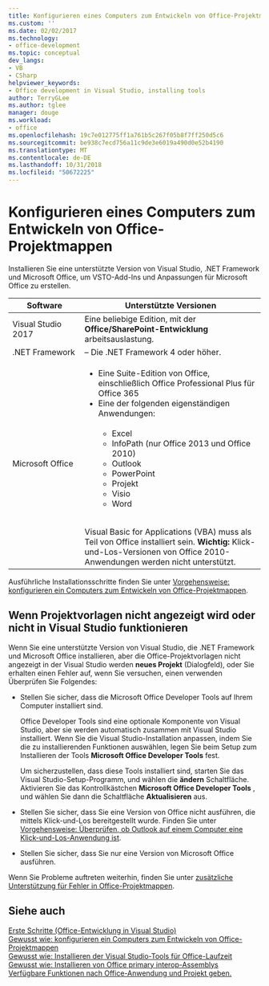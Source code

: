 ```yaml
---
title: Konfigurieren eines Computers zum Entwickeln von Office-Projektmappen
ms.custom: ''
ms.date: 02/02/2017
ms.technology:
- office-development
ms.topic: conceptual
dev_langs:
- VB
- CSharp
helpviewer_keywords:
- Office development in Visual Studio, installing tools
author: TerryGLee
ms.author: tglee
manager: douge
ms.workload:
- office
ms.openlocfilehash: 19c7e012775ff1a761b5c267f05b8f7ff250d5c6
ms.sourcegitcommit: be938c7ecd756a11c9de3e6019a490d0e52b4190
ms.translationtype: MT
ms.contentlocale: de-DE
ms.lasthandoff: 10/31/2018
ms.locfileid: "50672225"
---
```

# <a name="configure-a-computer-to-develop-office-solutions"></a>Konfigurieren eines Computers zum Entwickeln von Office-Projektmappen

Installieren Sie eine unterstützte Version von Visual Studio, .NET Framework und Microsoft Office, um VSTO-Add-Ins und Anpassungen für Microsoft Office zu erstellen.

|Software|Unterstützte Versionen|
|--------------|------------------------|
|Visual Studio 2017| Eine beliebige Edition, mit der **Office/SharePoint-Entwicklung** arbeitsauslastung.|
|.NET Framework|– Die .NET Framework 4 oder höher.|
|Microsoft Office|<ul><li>Eine Suite-Edition von Office, einschließlich Office Professional Plus für Office 365</li><li>Eine der folgenden eigenständigen Anwendungen:<br /><br /> <ul><li>Excel</li><li>InfoPath (nur Office 2013 und Office 2010)</li><li>Outlook</li><li>PowerPoint</li><li>Projekt</li><li>Visio</li><li>Word</li></ul></li></ul><br /> Visual Basic for Applications (VBA) muss als Teil von Office installiert sein. **Wichtig:** Klick-und-Los-Versionen von Office 2010-Anwendungen werden nicht unterstützt.|

Ausführliche Installationsschritte finden Sie unter [Vorgehensweise: konfigurieren ein Computers zum Entwickeln von Office-Projektmappen](../vsto/how-to-configure-a-computer-to-develop-office-solutions.md).

## <a name="if-project-templates-dont-appear-or-they-dont-work-in-visual-studio"></a>Wenn Projektvorlagen nicht angezeigt wird oder nicht in Visual Studio funktionieren

Wenn Sie eine unterstützte Version von Visual Studio, die .NET Framework und Microsoft Office installieren, aber die Office-Projektvorlagen nicht angezeigt in der Visual Studio werden **neues Projekt** (Dialogfeld), oder Sie erhalten einen Fehler auf, wenn Sie versuchen, einen verwenden Überprüfen Sie Folgendes:

- Stellen Sie sicher, dass die Microsoft Office Developer Tools auf Ihrem Computer installiert sind.

     Office Developer Tools sind eine optionale Komponente von Visual Studio, aber sie werden automatisch zusammen mit Visual Studio installiert. Wenn Sie die Visual Studio-Installation anpassen, indem Sie die zu installierenden Funktionen auswählen, legen Sie beim Setup zum Installieren der Tools **Microsoft Office Developer Tools** fest.

     Um sicherzustellen, dass diese Tools installiert sind, starten Sie das Visual Studio-Setup-Programm, und wählen die **ändern** Schaltfläche. Aktivieren Sie das Kontrollkästchen **Microsoft Office Developer Tools** , und wählen Sie dann die Schaltfläche **Aktualisieren** aus.

- Stellen Sie sicher, dass Sie eine Version von Office nicht ausführen, die mittels Klick-und-Los bereitgestellt wurde. Finden Sie unter [Vorgehensweise: Überprüfen, ob Outlook auf einem Computer eine Klick-und-Los-Anwendung ist](/previous-versions/office/developer/office-2010/ff864733(v=office.14)).

- Stellen Sie sicher, dass Sie nur eine Version von Microsoft Office ausführen.

Wenn Sie Probleme auftreten weiterhin, finden Sie unter [zusätzliche Unterstützung für Fehler in Office-Projektmappen](../vsto/additional-support-for-errors-in-office-solutions.md).

## <a name="see-also"></a>Siehe auch

[Erste Schritte &#40;Office-Entwicklung in Visual Studio&#41;](../vsto/getting-started-office-development-in-visual-studio.md)  
[Gewusst wie: konfigurieren ein Computers zum Entwickeln von Office-Projektmappen](../vsto/how-to-configure-a-computer-to-develop-office-solutions.md)  
[Gewusst wie: Installieren der Visual Studio-Tools für Office-Laufzeit](../vsto/how-to-install-the-visual-studio-tools-for-office-runtime-redistributable.md)  
[Gewusst wie: Installieren von Office primary interop-Assemblys](../vsto/how-to-install-office-primary-interop-assemblies.md)  
[Verfügbare Funktionen nach Office-Anwendung und Projekt geben.](../vsto/features-available-by-office-application-and-project-type.md)
